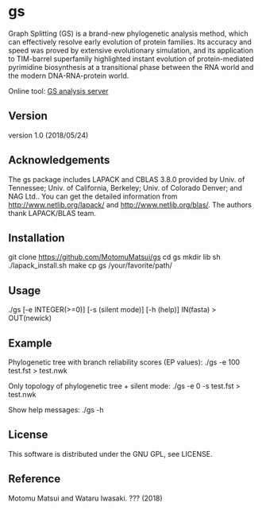 # gs
Graph Splitting (GS) is a brand-new phylogenetic analysis method, which can effectively resolve early evolution of protein families. Its accuracy and speed was proved by extensive evolutionary simulation, and its application to TIM-barrel superfamily highlighted instant evolution of protein-mediated pyrimidine biosynthesis at a transitional phase between the RNA world and the modern DNA-RNA-protein world.

Online tool: [GS analysis server](http://gs.bs.s.u-tokyo.ac.jp/)

## Version
version 1.0 (2018/05/24)

## Acknowledgements
The gs package includes LAPACK and CBLAS 3.8.0 provided by Univ. of Tennessee; Univ. of California, Berkeley; Univ. of Colorado Denver; and NAG Ltd.. You can get the detailed information from http://www.netlib.org/lapack/ and http://www.netlib.org/blas/. The authors thank LAPACK/BLAS team.

## Installation

   git clone https://github.com/MotomuMatsui/gs
   cd gs
   mkdir lib
   sh ./lapack_install.sh
   make
   cp gs /your/favorite/path/

## Usage
   ./gs [-e INTEGER(>=0)] [-s (silent mode)] [-h (help)] IN(fasta) > OUT(newick)

## Example
   Phylogenetic tree with branch reliability scores (EP values):
   ./gs -e 100 test.fst > test.nwk  

   Only topology of phylogenetic tree + silent mode:
   ./gs -e 0 -s test.fst > test.nwk

   Show help messages:
   ./gs -h

## License
This software is distributed under the GNU GPL, see LICENSE.

## Reference
Motomu Matsui and Wataru Iwasaki. ??? (2018)

